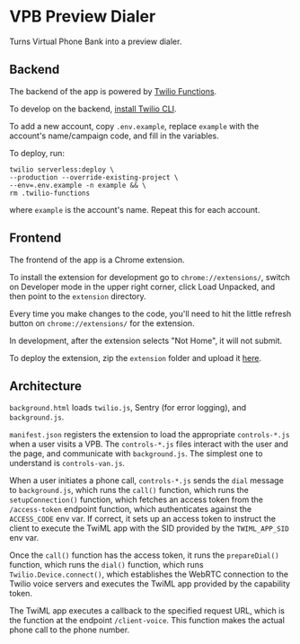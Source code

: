 # VPB Preview Dialer

Turns Virtual Phone Bank into a preview dialer.

## Backend

The backend of the app is powered by [Twilio Functions](https://www.twilio.com/docs/runtime/functions).

To develop on the backend, [install Twilio CLI](https://www.twilio.com/docs/twilio-cli/quickstart).

To add a new account, copy `.env.example`, replace `example` with the
account's name/campaign code, and fill in the variables.

To deploy, run:

```
twilio serverless:deploy \
--production --override-existing-project \
--env=.env.example -n example && \
rm .twilio-functions
```

where `example` is the account's name. Repeat this for each account.

## Frontend

The frontend of the app is a Chrome extension.

To install the extension for development go to `chrome://extensions/`,
switch on Developer mode in the upper right corner, click Load Unpacked,
and then point to the `extension` directory.

Every time you make changes to the code, you'll need to hit the little
refresh button on `chrome://extensions/` for the extension.

In development, after the extension selects "Not Home", it will not submit.

To deploy the extension, zip the `extension` folder and upload it
[here](https://chrome.google.com/webstore/developer/edit/dkcikjbkeekejknjicohkaidadbjcdee).

## Architecture

`background.html` loads `twilio.js`, Sentry (for error logging),
and `background.js`.

`manifest.json` registers the extension to load the appropriate
`controls-*.js` when a user visits a VPB. The `controls-*.js` files
interact with the user and the page, and communicate with
`background.js`. The simplest one to understand is `controls-van.js`.

When a user initiates a phone call, `controls-*.js` sends the `dial`
message to `background.js`, which runs the `call()` function, which runs
the `setupConnection()` function, which fetches an access token from
the `/access-token` endpoint function, which authenticates against
the `ACCESS_CODE` env var. If correct, it sets up an access token to
instruct the client to execute the TwiML app with the SID provided by
the `TWIML_APP_SID` env var.

Once the `call()` function has the access token, it runs the
`prepareDial()` function, which runs the `dial()` function, which runs
`Twilio.Device.connect()`, which establishes the WebRTC connection to
the Twilio voice servers and executes the TwiML app provided by the
capability token.

The TwiML app executes a callback to the specified request URL,
which is the function at the endpoint `/client-voice`. This function
makes the actual phone call to the phone number.
